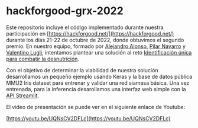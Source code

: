 # hackforgood-grx-2022

Este repositorio incluye el código implementado durante nuestra participación en [https://hackforgood.net/](https://hackforgood.net/) durante los días 21-22 de octubre de 2022, donde obtuvimos el segundo premio. En nuestro equipo, formado por [Alejandro Alonso](https://github.com/aalonso99), [Pilar Navarro](https://github.com/pilarnavarro) y [Valentino Lugli](https://github.com/RhinoBlindado), intentamos plantear una solución al reto [Identificación única para combatir la desnutrición](https://hackforgood.net/2022/10/15/identificacion-unica-para-combatir-la-desnutricion/). 

Con el objetivo de determinar la viabilidad de nuestra solución desarrollamos un pequeño ejemplo usando Keras y la base de datos pública MMU2 Iris dataset para entrenar y validar una red siamesa básica. Una vez entrenada, para la inferencia desarollamos una interfaz web simple con la [API Streamlit](https://docs.streamlit.io/).

El video de presentación se puede ver en el siguiente enlace de Youtube:

[https://youtu.be/UQNsCV2DFLc](https://youtu.be/UQNsCV2DFLc)
